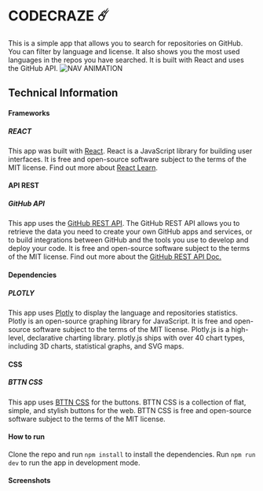 # CODECRAZE ☄️

This is a simple app that allows you to search for repositories on GitHub. You can filter by language and license.
It also shows you the most used languages in the repos you have searched.
It is built with React and uses the GitHub API.
![NAV ANIMATION](docs/navAnimation.gif)

## Technical Information

#### Frameworks
##### REACT
This app was built with [React](https://react.dev/).
React is a JavaScript library for building user interfaces. It is free and open-source software subject to the terms of the MIT license.
Find out more about [React Learn](https://react.dev/learn).


#### API REST
##### GitHub API
This app uses the [GitHub REST API](https://docs.github.com/en/rest).
The GitHub REST API allows you to retrieve the data you need to create your own GitHub apps and services, or to build integrations between GitHub and the tools you use to develop and deploy your code.
It is free and open-source software subject to the terms of the MIT license.
Find out more about the [GitHub REST API Doc.](https://docs.github.com/en/rest)

#### Dependencies
##### PLOTLY
This app uses [Plotly](https://plotly.com/javascript/react/) to display the language and repositories statistics.
Plotly is an open-source graphing library for JavaScript. It is free and open-source software subject to the terms of the MIT license.
Plotly.js is a high-level, declarative charting library. plotly.js ships with over 40 chart types, including 3D charts, statistical graphs, and SVG maps.

#### CSS
##### BTTN CSS
This app uses [BTTN CSS](https://bttn.surge.sh/) for the buttons.
BTTN CSS is a collection of flat, simple, and stylish buttons for the web.
BTTN CSS is free and open-source software subject to the terms of the MIT license.

#### How to run
Clone the repo and run ```npm install``` to install the dependencies.
Run ```npm run dev``` to run the app in development mode.
 
#### Screenshots

